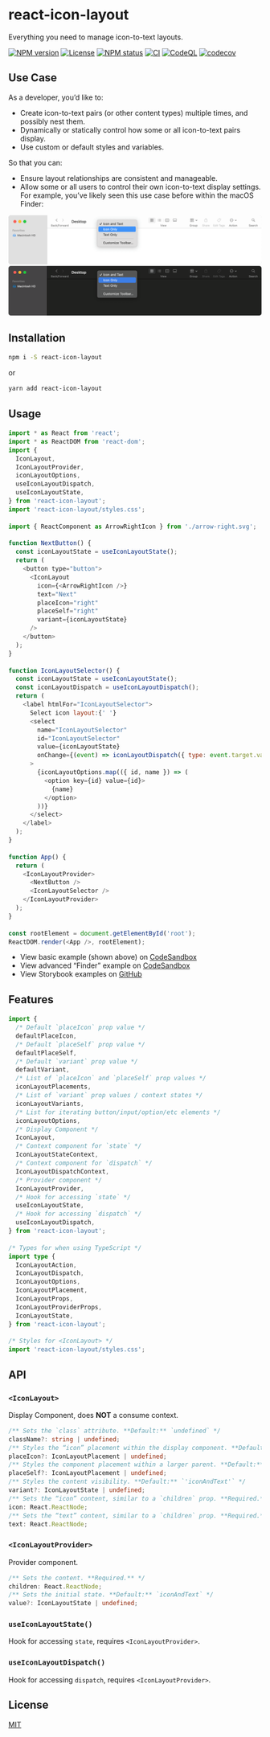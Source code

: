 # react-icon-layout

Everything you need to manage icon-to-text layouts.

[![NPM version](https://img.shields.io/npm/v/react-icon-layout.svg)](https://www.npmjs.com/package/react-icon-layout)
[![License](https://img.shields.io/npm/l/react-icon-layout)](https://github.com/michaelschwobe/react-icon-layout/blob/master/LICENSE)
[![NPM status](https://img.shields.io/github/workflow/status/michaelschwobe/react-icon-layout/CI)](https://www.npmjs.com/package/react-icon-layout)
[![CI](https://github.com/michaelschwobe/react-icon-layout/actions/workflows/ci.yml/badge.svg)](https://github.com/michaelschwobe/react-icon-layout/actions/workflows/ci.yml)
[![CodeQL](https://github.com/michaelschwobe/react-icon-layout/actions/workflows/codeql-analysis.yml/badge.svg)](https://github.com/michaelschwobe/react-icon-layout/actions/workflows/codeql-analysis.yml)
[![codecov](https://codecov.io/gh/michaelschwobe/react-icon-layout/branch/master/graph/badge.svg?token=NN3EY45TXL&)](https://codecov.io/gh/michaelschwobe/react-icon-layout)

## Use Case

As a developer, you’d like to:

- Create icon-to-text pairs (or other content types) multiple times, and possibly nest them.
- Dynamically or statically control how some or all icon-to-text pairs display.
- Use custom or default styles and variables.

So that you can:

- Ensure layout relationships are consistent and manageable.
- Allow some or all users to control their own icon-to-text display settings. For example, you’ve likely seen this use case before within the macOS Finder:

!['macOS Finder with it’s header right-click menu visible'](https://github.com/michaelschwobe/react-icon-layout/raw/master/media/Finder-light.png#gh-light-mode-only)!['macOS Finder with it’s header right-click menu visible'](https://github.com/michaelschwobe/react-icon-layout/raw/develop/media/Finder-dark.png#gh-dark-mode-only)

## Installation

```sh
npm i -S react-icon-layout
```

or

```sh
yarn add react-icon-layout
```

## Usage

```js
import * as React from 'react';
import * as ReactDOM from 'react-dom';
import {
  IconLayout,
  IconLayoutProvider,
  iconLayoutOptions,
  useIconLayoutDispatch,
  useIconLayoutState,
} from 'react-icon-layout';
import 'react-icon-layout/styles.css';

import { ReactComponent as ArrowRightIcon } from './arrow-right.svg';

function NextButton() {
  const iconLayoutState = useIconLayoutState();
  return (
    <button type="button">
      <IconLayout
        icon={<ArrowRightIcon />}
        text="Next"
        placeIcon="right"
        placeSelf="right"
        variant={iconLayoutState}
      />
    </button>
  );
}

function IconLayoutSelector() {
  const iconLayoutState = useIconLayoutState();
  const iconLayoutDispatch = useIconLayoutDispatch();
  return (
    <label htmlFor="IconLayoutSelector">
      Select icon layout:{' '}
      <select
        name="IconLayoutSelector"
        id="IconLayoutSelector"
        value={iconLayoutState}
        onChange={(event) => iconLayoutDispatch({ type: event.target.value })}
      >
        {iconLayoutOptions.map(({ id, name }) => (
          <option key={id} value={id}>
            {name}
          </option>
        ))}
      </select>
    </label>
  );
}

function App() {
  return (
    <IconLayoutProvider>
      <NextButton />
      <IconLayoutSelector />
    </IconLayoutProvider>
  );
}

const rootElement = document.getElementById('root');
ReactDOM.render(<App />, rootElement);
```

- View basic example (shown above) on [CodeSandbox](https://codesandbox.io/s/react-icon-layout-basic-example-urw6e)
- View advanced “Finder” example on [CodeSandbox](https://codesandbox.io/s/react-icon-layout-finder-example-dzedn)
- View Storybook examples on [GitHub](https://github.com/michaelschwobe/react-icon-layout/blob/master/stories/react-icon-layout.stories.tsx)

## Features

```ts
import {
  /* Default `placeIcon` prop value */
  defaultPlaceIcon,
  /* Default `placeSelf` prop value */
  defaultPlaceSelf,
  /* Default `variant` prop value */
  defaultVariant,
  /* List of `placeIcon` and `placeSelf` prop values */
  iconLayoutPlacements,
  /* List of `variant` prop values / context states */
  iconLayoutVariants,
  /* List for iterating button/input/option/etc elements */
  iconLayoutOptions,
  /* Display Component */
  IconLayout,
  /* Context component for `state` */
  IconLayoutStateContext,
  /* Context component for `dispatch` */
  IconLayoutDispatchContext,
  /* Provider component */
  IconLayoutProvider,
  /* Hook for accessing `state` */
  useIconLayoutState,
  /* Hook for accessing `dispatch` */
  useIconLayoutDispatch,
} from 'react-icon-layout';

/* Types for when using TypeScript */
import type {
  IconLayoutAction,
  IconLayoutDispatch,
  IconLayoutOptions,
  IconLayoutPlacement,
  IconLayoutProps,
  IconLayoutProviderProps,
  IconLayoutState,
} from 'react-icon-layout';

/* Styles for <IconLayout> */
import 'react-icon-layout/styles.css';
```

## API

### `<IconLayout>`

Display Component, does **NOT** a consume context.

```ts
/** Sets the `class` attribute. **Default:** `undefined` */
className?: string | undefined;
/** Styles the “icon” placement within the display component. **Default:** `'center'` */
placeIcon?: IconLayoutPlacement | undefined;
/** Styles the component placement within a larger parent. **Default:** `'center'` */
placeSelf?: IconLayoutPlacement | undefined;
/** Styles the content visibility. **Default:** `'iconAndText'` */
variant?: IconLayoutState | undefined;
/** Sets the “icon” content, similar to a `children` prop. **Required.** */
icon: React.ReactNode;
/** Sets the “text” content, similar to a `children` prop. **Required.** */
text: React.ReactNode;
```

### `<IconLayoutProvider>`

Provider component.

```ts
/** Sets the content. **Required.** */
children: React.ReactNode;
/** Sets the initial state. **Default:** `iconAndText` */
value?: IconLayoutState | undefined;
```

### `useIconLayoutState()`

Hook for accessing `state`, requires `<IconLayoutProvider>`.

### `useIconLayoutDispatch()`

Hook for accessing `dispatch`, requires `<IconLayoutProvider>`.

## License

[MIT](https://github.com/michaelschwobe/react-icon-layout/blob/master/LICENSE)
